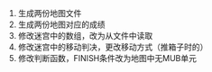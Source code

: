 1. 生成两份地图文件
2. 生成两份地图对应的成绩
3. 修改迷宫中的数组，改为从文件中读取
4. 修改迷宫中的移动判决，更改移动方式（推箱子时的）
5. 修改判断函数，FINISH条件改为地图中无MUB单元